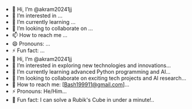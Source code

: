 - 👋 Hi, I’m @akram20241jj
- 👀 I’m interested in ...
- 🌱 I’m currently learning ...
- 💞️ I’m looking to collaborate on ...
- 📫 How to reach me ...
- 😄 Pronouns: ...
- ⚡ Fun fact: ...
- 👋 Hi, I’m @akram20241jj
- 🚀 I’m interested in exploring new technologies and innovations...
- 🌱 I’m currently learning advanced Python programming and AI...
- 💞️ I’m looking to collaborate on exciting tech projects and AI research...
- 📧 How to reach me: [Bash199911@gmail.com]...
- ⚡ Pronouns: He/Him...
- 🎉 Fun fact: I can solve a Rubik's Cube in under a minute!..

<!---
akram20241jj/akram20241jj is a ✨ special ✨ repository because its `README.md` (this file) appears on your GitHub profile.
You can click the Preview link to take a look at your changes.
--->
